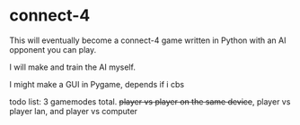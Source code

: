 # connect-4

This will eventually become a connect-4 game written in Python with an AI opponent you can play.

I will make and train the AI myself.

I might make a GUI in Pygame, depends if i cbs

todo list:
3 gamemodes total. ~~player vs player on the same device~~, player vs player lan, and player vs computer

